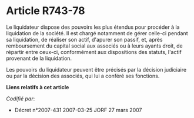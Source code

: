 # Article R743-78

Le liquidateur dispose des pouvoirs les plus étendus pour procéder à la liquidation de la société. Il est chargé notamment de
gérer celle-ci pendant sa liquidation, de réaliser son actif, d'apurer son passif, et, après remboursement du capital social
aux associés ou à leurs ayants droit, de répartir entre ceux-ci, conformément aux dispositions des statuts, l'actif provenant
de la liquidation.

Les pouvoirs du liquidateur peuvent être précisés par la décision judiciaire ou par la décision des associés, qui lui a
conféré ses fonctions.

**Liens relatifs à cet article**

_Codifié par_:

  - Décret n°2007-431 2007-03-25 JORF 27 mars 2007
